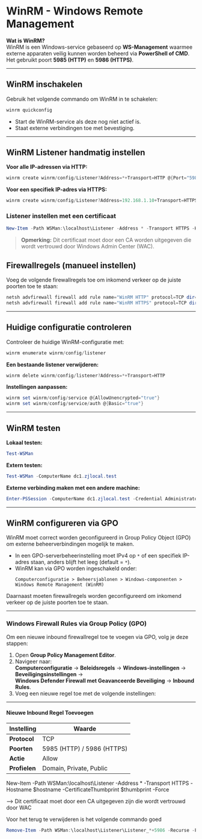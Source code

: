 # WinRM - Windows Remote Management  

**Wat is WinRM?**  
WinRM is een Windows-service gebaseerd op **WS-Management** waarmee externe apparaten veilig kunnen worden beheerd via **PowerShell of CMD**. Het gebruikt poort **5985 (HTTP)** en **5986 (HTTPS)**.  

---

## WinRM inschakelen  
Gebruik het volgende commando om WinRM in te schakelen:  
```powershell
winrm quickconfig
```
- Start de WinRM-service als deze nog niet actief is.  
- Staat externe verbindingen toe met bevestiging.  

---

## WinRM Listener handmatig instellen  

**Voor alle IP-adressen via HTTP:**  
```powershell
winrm create winrm/config/Listener?Address=*+Transport=HTTP @{Port="5985"}
```

**Voor een specifiek IP-adres via HTTPS:**  
```powershell
winrm create winrm/config/Listener?Address=192.168.1.10+Transport=HTTPS @{Port="5986";CertificateThumbprint="THUMBPRINT"}
```

### Listener instellen met een certificaat  

```powershell
New-Item -Path WSMan:\localhost\Listener -Address * -Transport HTTPS -Hostname $hostname -CertificateThumbprint $thumbprint -Force
```
> **Opmerking:** Dit certificaat moet door een CA worden uitgegeven die wordt vertrouwd door Windows Admin Center (WAC).

## Firewallregels (manueel instellen)  

Voeg de volgende firewallregels toe om inkomend verkeer op de juiste poorten toe te staan:  
```powershell
netsh advfirewall firewall add rule name="WinRM HTTP" protocol=TCP dir=in localport=5985 action=allow
netsh advfirewall firewall add rule name="WinRM HTTPS" protocol=TCP dir=in localport=5986 action=allow 
```

---

## Huidige configuratie controleren  

Controleer de huidige WinRM-configuratie met:  
```powershell
winrm enumerate winrm/config/listener
```

**Een bestaande listener verwijderen:**  
```powershell
winrm delete winrm/config/listener?Address=*+Transport=HTTP
```

**Instellingen aanpassen:**  
```powershell
winrm set winrm/config/service @{AllowUnencrypted="true"}
winrm set winrm/config/service/auth @{Basic="true"}
```

---

## WinRM testen  

**Lokaal testen:**  
```powershell
Test-WSMan
```

**Extern testen:**  
```powershell
Test-WSMan -ComputerName dc1.zjlocal.test
```

**Externe verbinding maken met een andere machine:**  
```powershell
Enter-PSSession -ComputerName dc1.zjlocal.test -Credential Administrator
```

---

## WinRM configureren via GPO  

WinRM moet correct worden geconfigureerd in Group Policy Object (GPO) om externe beheerverbindingen mogelijk te maken.  

- In een GPO-serverbeheerinstelling moet IPv4 op `*` of een specifiek IP-adres staan, anders blijft het leeg (default = `*`).
- WinRM kan via GPO worden ingeschakeld onder:  
  ```
  Computerconfiguratie > Beheersjablonen > Windows-componenten > Windows Remote Management (WinRM)
  ```

Daarnaast moeten firewallregels worden geconfigureerd om inkomend verkeer op de juiste poorten toe te staan.

---

### Windows Firewall Rules via Group Policy (GPO)  

Om een nieuwe inbound firewallregel toe te voegen via GPO, volg je deze stappen:

1. Open **Group Policy Management Editor**.  
2. Navigeer naar:  
   **Computerconfiguratie** → **Beleidsregels** → **Windows-instellingen** → **Beveiligingsinstellingen** →  
   **Windows Defender Firewall met Geavanceerde Beveiliging** → **Inbound Rules**.  
3. Voeg een nieuwe regel toe met de volgende instellingen:

---

#### Nieuwe Inbound Regel Toevoegen  

| **Instelling** | **Waarde**                |
|----------------|---------------------------|
| **Protocol**   | TCP                       |
| **Poorten**    | 5985 (HTTP) / 5986 (HTTPS) |
| **Actie**      | Allow                     |
| **Profielen**  | Domain, Private, Public   |


New-Item -Path WSMan:\localhost\Listener -Address * -Transport HTTPS -Hostname $hostname -CertificateThumbprint $thumbprint -Force


--> Dit certificaat moet door een CA uitgegeven zijn die wordt vertrouwd door WAC

Voor het terug te verwijderen is het volgende commando goed

```powershell
Remove-Item -Path WSMan:\localhost\Listener\Listener_*+5986 -Recurse -Force
```
